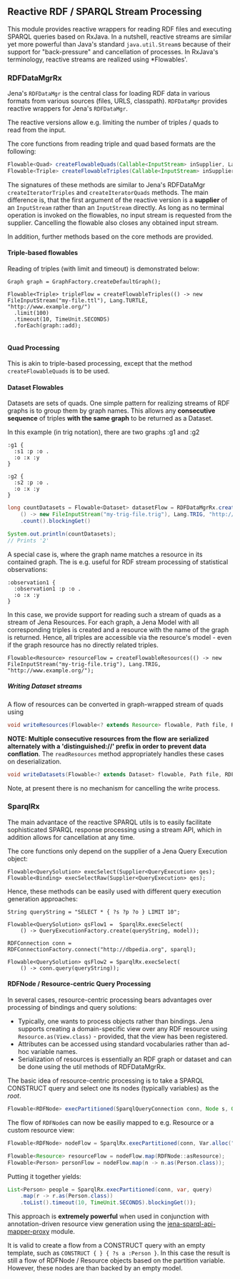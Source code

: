## Reactive RDF / SPARQL Stream Processing

This module provides reactive wrappers for reading RDF files and executing SPARQL queries based on RxJava.
In a nutshell, reactive streams are similar yet more powerful than Java's standard `java.util.Stream`s because of their support
for "back-pressure" and cancellation of processes. In RxJava's terminology, reactive streams are realized using *Flowables'.


### RDFDataMgrRx
Jena's `RDFDataMgr` is the central class for loading RDF data in various formats from various sources (files, URLS, classpath).
`RDFDataMgr` provides reactive wrappers for Jena's `RDFDataMgr`.

The reactive versions allow e.g. limiting the number of triples / quads to read from the input.

The core functions from reading triple and quad based formats are the following:
```java
Flowable<Quad> createFlowableQuads(Callable<InputStream> inSupplier, Lang lang, String baseIRI);
Flowable<Triple> createFlowableTriples(Callable<InputStream> inSupplier, Lang lang, String baseIRI); 
```
The signatures of these methods are similar to Jena's RDFDataMgr `createIteratorTriples` and `createIteratorQuads` methods.
The main difference is, that the first argument of the reactive version is a **supplier** of an `InputStream` rather than an `InputStream` directly. As long as no terminal operation is invoked on the flowables, no input stream is requested from the supplier. Cancelling the flowable also closes any obtained input stream.

In addition, further methods based on the core methods are provided.



#### Triple-based flowables
Reading of triples (with limit and timeout) is demonstrated below: 

```
Graph graph = GraphFactory.createDefaultGraph();

Flowable<Triple> tripleFlow = createFlowableTriples(() -> new FileInputStream("my-file.ttl"), Lang.TURTLE, "http://www.example.org/")
  .limit(100)
  .timeout(10, TimeUnit.SECONDS)
  .forEach(graph::add);


```

#### Quad Processing
This is akin to triple-based processing, except that the method `createFlowableQuads` is to be used.


#### Dataset Flowables
Datasets are sets of quads.
One simple pattern for realizing streams of RDF graphs is to group them by graph names.
This allows any **consecutive sequence** of triples **with the same graph** to be returned as a Dataset.

In this example (in trig notation), there are two graphs :g1 and :g2
```
:g1 {
  :s1 :p :o .
  :o :x :y
}

:g2 {
  :s2 :p :o .
  :o :x :y
}
```

```java
long countDatasets = Flowable<Dataset> datasetFlow = RDFDataMgrRx.createFlowableDatasets(
	() -> new FileInputStream("my-trig-file.trig"), Lang.TRIG, "http://www.example.org/")
	.count().blockingGet()

System.out.println(countDatasets);
// Prints '2'
```


A special case is, where the graph name matches a resource in its contained graph. The is e.g. useful for RDF stream processing of statistical observations:

```
:observation1 {
  :observation1 :p :o .
  :o :x :y
}
```

In this case, we provide support for reading such a stream of quads as a stream of Jena Resources. For each graph, a Jena Model with all corresponding triples is created and a resource with the name of the graph is returned. Hence, all triples are accessible via the resource's model - even if the graph resource has no directly related triples.

```
Flowable<Resource> resourceFlow = createFlowableResources(() -> new FileInputStream("my-trig-file.trig"), Lang.TRIG, "http://www.example.org/");

```


##### Writing Dataset streams
A flow of resources can be converted in graph-wrapped stream of quads using
```java
void writeResources(Flowable<? extends Resource> flowable, Path file, RDFFormat format);
```
  
**NOTE: Multiple consecutive resources from the flow are serialized alternately with a 'distinguished://' prefix in order to prevent data conflation**.
The `readResources` method appropriately handles these cases on deserialization.


```java
void writeDatasets(Flowable<? extends Dataset> flowable, Path file, RDFFormat format);
```

Note, at present there is no mechanism for cancelling the write process.


### SparqlRx
The main advantace of the reactive SPARQL utils is to easily facilitate sophisticated SPARQL response processing using a stream API, which in addition allows for cancellation at any time.


The core functions only depend on the supplier of a Jena Query Execution object:
```
Flowable<QuerySolution> execSelect(Supplier<QueryExecution> qes);
Flowable<Binding> execSelectRaw(Supplier<QueryExecution> qes);
```

Hence, these methods can be easily used with different query execution generation approaches:

```
String queryString = "SELECT * { ?s ?p ?o } LIMIT 10";

Flowable<QuerySolution> qsFlow1 =  SparqlRx.execSelect(
    () -> QueryExecutionFactory.create(queryString, model));

RDFConnection conn = RDFConnectionFactory.connect("http://dbpedia.org", sparql);

Flowable<QuerySolution> qsFlow2 = SparqlRx.execSelect(
    () -> conn.query(queryString));
```


#### RDFNode / Resource-centric Query Processing
In several cases, resource-centric processing bears advantages
over processing of bindings and query solutions:

* Typically, one wants to process objects rather than bindings. Jena supports creating a domain-specific view over any RDF resource using `Resource.as(View.class)` - provided, that the view has been registered.
* Attributes can be accessed using standard vocabularies rather than ad-hoc variable names.
* Serialization of resources is essentially an RDF graph or dataset and can be done using the util methods of RDFDataMgrRx.

The basic idea of resource-centric processing is to take a SPARQL CONSTRUCT query and select one its nodes (typically variables) as the *root*.

```java
Flowable<RDFNode> execPartitioned(SparqlQueryConnection conn, Node s, Query q);
```

The flow of `RDFNode`s can now be easiliy mapped to e.g. Resource or a custom resource view:
```java
Flowable<RDFNode> nodeFlow = SparqlRx.execPartitioned(conn, Var.alloc("s"), QueryFactory.create("CONSTRUCT { ?s ?p ?o } WHERE { ?s a :Person }"));

Flowable<Resource> resourceFlow = nodeFlow.map(RDFNode::asResource);
Flowable<Person> personFlow = nodeFlow.map(n -> n.as(Person.class));
```

Putting it together yields:
```java
List<Person> people = SparqlRx.execPartitioned(conn, var, query)
    .map(r -> r.as(Person.class))
    .toList().timeout(10, TimeUnit.SECONDS).blockingGet());
```

This approach is **extremely powerful** when used in conjunction with annotation-driven resource view generation using the
[jena-sparql-api-mapper-proxy](../jena-sparql-api-mapper-proxy) module.

It is valid to create a flow from a CONSTRUCT query with an empty template, such as `CONSTRUCT { } { ?s a :Person }`. In this case the result is still a flow of RDFNode / Resource objects based on the partition variable. However, these nodes are than backed by an empty model.




